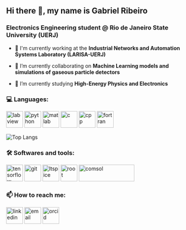 ## Hi there 👋, my name is Gabriel Ribeiro
### Electronics Engineering student @ Rio de Janeiro State University (UERJ)

- 💼 I'm currently working at the **Industrial Networks and Automation Systems Laboratory (LARISA-UERJ)**

- 🔭 I’m currently collaborating on **Machine Learning models and simulations of gaseous particle detectors**

- 🌱 I’m currently studying **High-Energy Physics and Electronics**

<h3 align="left">💻 Languages:</h3>
<p align="left">
  <a href="https://www.ni.com/en/shop/labview.html" target="_blank">
      <img src="https://cdn.worldvectorlogo.com/logos/national-instruments-labview.svg" alt="labview" width="45" height="45"/></a>
  <a href="https://www.python.org" target="_blank">
      <img src="https://cdn.worldvectorlogo.com/logos/python-5.svg" alt="python" width="45" height="45"/></a>
  <a href="https://www.mathworks.com/products/matlab.html" target="_blank">
      <img src="https://cdn.worldvectorlogo.com/logos/matlab.svg" alt="matlab" width="45" height="45"/></a>
  <a href="https://www.cprogramming.com/" target="_blank">
      <img src="https://cdn.worldvectorlogo.com/logos/c-1.svg" alt="c" width="45" height="45"/></a>
  <a href="https://cplusplus.com/" target="_blank">
      <img src="https://cdn.worldvectorlogo.com/logos/c.svg" alt="cpp" width="45" height="45"/></a>
  <a href="https://fortran-lang.org/" target="_blank">
      <img src="https://upload.wikimedia.org/wikipedia/commons/b/b8/Fortran_logo.svg" alt="fortran" width="45" height="45"/></a>
</p>

<!-- Jupyter Notebook cell output uses a lot of storage space, so exclude language. -->
![Top Langs](https://github-readme-stats.vercel.app/api/top-langs/?username=gabrielribcesario&hide=jupyter%20notebook&layout=compact&theme=transparent&locale=en)

<h3 align="left">🛠️ Softwares and tools:</h3>
<p align="left">
  <a href="https://www.tensorflow.org/" target="_blank">
      <img src="https://cdn.worldvectorlogo.com/logos/tensorflow-2.svg" alt="tensorflow" width="45" height="45"/></a>
  <a href="https://git-scm.com/" target="_blank">
      <img src="https://www.vectorlogo.zone/logos/git-scm/git-scm-icon.svg" alt="git" width="45" height="45"/></a>
  <a href="https://www.analog.com/en/resources/design-tools-and-calculators/ltspice-simulator.html" target="_blank">
      <img src="https://gitlab.com/uploads/-/system/project/avatar/9699744/ltspice.png?width=96" alt="ltspice" width="45" height="45"/></a>
  <a href="https://root.cern/" target="_blank">
      <img src="https://root.cern/img/logos/ROOT_Logo/logos/osx/osx-icon-128.png" alt="root" width="45" height="45"/></a> 
  <a href="https://www.comsol.com/" target="_blank">
      <img src="https://cdn.worldvectorlogo.com/logos/comsol-logo.svg" alt="comsol" width="150" height="45"/></a>
</p>

<h3 align="left">📫 How to reach me:</h3>
<p align="left">
  <a href="https://www.linkedin.com/in/gribeirocs/" target="_blank">
      <img src="https://cdn.worldvectorlogo.com/logos/linkedin-icon-2.svg" alt="linkedin" width="45" height="45"/></a>
  <a href="mailto:gabrielc.ribeiro@hotmail.com" target="_blank">
      <img src="https://cdn.worldvectorlogo.com/logos/gmail-icon-2.svg" alt="email" width="45" height="45"/></a>
  <a href="https://orcid.org/0009-0004-1811-1224" target="_blank">
      <img src="https://upload.wikimedia.org/wikipedia/commons/0/06/ORCID_iD.svg" alt="orcid" width="45" height="45"/></a>
</p>

<!--
**gabrielribcesario/gabrielribcesario** is a ✨ _special_ ✨ repository because its `README.md` (this file) appears on your GitHub profile.

Here are some ideas to get you started:

- 👯 I’m looking to collaborate on ...
- 🤔 I’m looking for help with ...
- 💬 Ask me about ...
- 📫 How to reach me: **gabrielc.ribeiro@hotmail.com**
- 😄 Pronouns: ...
- ⚡ Fun fact: ...
-->
